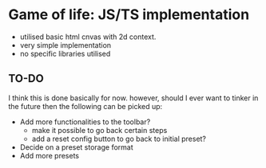 # Game of life: JS/TS implementation

- utilised basic html cnvas with 2d context.
- very simple implementation
- no specific libraries utilised

## TO-DO

I think this is done basically for now. however, should I ever want to tinker in the future then the following can be picked up:

- Add more functionalities to the toolbar?
  - make it possible to go back certain steps
  - add a reset config button to go back to initial preset?
- Decide on a preset storage format
- Add more presets
